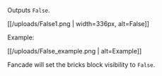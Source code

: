 Outputs `False`.

[[/uploads/False1.png | width=336px, alt=False]]

Example:

[[/uploads/False_example.png | alt=Example]]

Fancade will set the bricks  block visibility to `False`.